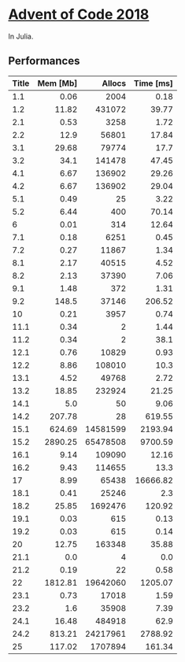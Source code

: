 # [Advent of Code 2018](http://adventofcode.com)

In Julia.


## Performances

| Title | Mem [Mb] |   Allocs | Time [ms] |
|:----- | --------:| --------:| ---------:|
| 1.1   |     0.06 |     2004 |      0.18 |
| 1.2   |    11.82 |   431072 |     39.77 |
| 2.1   |     0.53 |     3258 |      1.72 |
| 2.2   |     12.9 |    56801 |     17.84 |
| 3.1   |    29.68 |    79774 |      17.7 |
| 3.2   |     34.1 |   141478 |     47.45 |
| 4.1   |     6.67 |   136902 |     29.26 |
| 4.2   |     6.67 |   136902 |     29.04 |
| 5.1   |     0.49 |       25 |      3.22 |
| 5.2   |     6.44 |      400 |     70.14 |
| 6     |     0.01 |      314 |     12.64 |
| 7.1   |     0.18 |     6251 |      0.45 |
| 7.2   |     0.27 |    11867 |      1.34 |
| 8.1   |     2.17 |    40515 |      4.52 |
| 8.2   |     2.13 |    37390 |      7.06 |
| 9.1   |     1.48 |      372 |      1.31 |
| 9.2   |    148.5 |    37146 |    206.52 |
| 10    |     0.21 |     3957 |      0.74 |
| 11.1  |     0.34 |        2 |      1.44 |
| 11.2  |     0.34 |        2 |      38.1 |
| 12.1  |     0.76 |    10829 |      0.93 |
| 12.2  |     8.86 |   108010 |      10.3 |
| 13.1  |     4.52 |    49768 |      2.72 |
| 13.2  |    18.85 |   232924 |     21.25 |
| 14.1  |      5.0 |       50 |      9.06 |
| 14.2  |   207.78 |       28 |    619.55 |
| 15.1  |   624.69 | 14581599 |   2193.94 |
| 15.2  |  2890.25 | 65478508 |   9700.59 |
| 16.1  |     9.14 |   109090 |     12.16 |
| 16.2  |     9.43 |   114655 |      13.3 |
| 17    |     8.99 |    65438 |  16666.82 |
| 18.1  |     0.41 |    25246 |       2.3 |
| 18.2  |    25.85 |  1692476 |    120.92 |
| 19.1  |     0.03 |      615 |      0.13 |
| 19.2  |     0.03 |      615 |      0.14 |
| 20    |    12.75 |   163348 |     35.88 |
| 21.1  |      0.0 |        4 |       0.0 |
| 21.2  |     0.19 |       22 |      0.58 |
| 22    |  1812.81 | 19642060 |   1205.07 |
| 23.1  |     0.73 |    17018 |      1.59 |
| 23.2  |      1.6 |    35908 |      7.39 |
| 24.1  |    16.48 |   484918 |      62.9 |
| 24.2  |   813.21 | 24217961 |   2788.92 |
| 25    |   117.02 |  1707894 |    161.34 |

